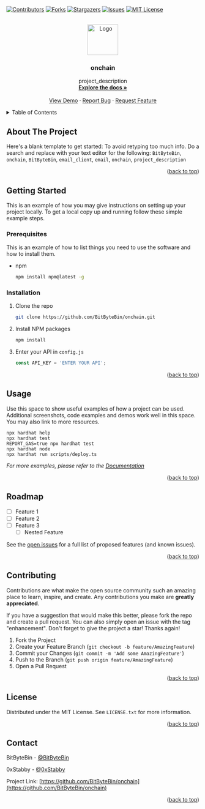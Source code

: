 <!-- Improved compatibility of back to top link: See: https://github.com/othneildrew/Best-README-Template/pull/73 -->
<a name="readme-top"></a>
<!--
*** Thanks for checking out the Best-README-Template. If you have a suggestion
*** that would make this better, please fork the repo and create a pull request
*** or simply open an issue with the tag "enhancement".
*** Don't forget to give the project a star!
*** Thanks again! Now go create something AMAZING! :D
-->



<!-- PROJECT SHIELDS -->
<!--
*** I'm using markdown "reference style" links for readability.
*** Reference links are enclosed in brackets [ ] instead of parentheses ( ).
*** See the bottom of this document for the declaration of the reference variables
*** for contributors-url, forks-url, etc. This is an optional, concise syntax you may use.
*** https://www.markdownguide.org/basic-syntax/#reference-style-links
-->
[![Contributors][contributors-shield]][contributors-url]
[![Forks][forks-shield]][forks-url]
[![Stargazers][stars-shield]][stars-url]
[![Issues][issues-shield]][issues-url]
[![MIT License][license-shield]][license-url]



<!-- PROJECT LOGO -->
<br />
<div align="center">
  <a href="https://github.com/BitByteBin/onchain">
    <img src="images/logo.png" alt="Logo" width="80" height="80">
  </a>

<h3 align="center">onchain</h3>

  <p align="center">
    project_description
    <br />
    <a href="https://github.com/BitByteBin/onchain"><strong>Explore the docs »</strong></a>
    <br />
    <br />
    <a href="https://github.com/BitByteBin/onchain">View Demo</a>
    ·
    <a href="https://github.com/BitByteBin/onchain/issues">Report Bug</a>
    ·
    <a href="https://github.com/BitByteBin/onchain/issues">Request Feature</a>
  </p>
</div>



<!-- TABLE OF CONTENTS -->
<details>
  <summary>Table of Contents</summary>
  <ol>
    <li>
      <a href="#about-the-project">About The Project</a>
    </li>
    <li>
      <a href="#getting-started">Getting Started</a>
      <ul>
        <li><a href="#prerequisites">Prerequisites</a></li>
        <li><a href="#installation">Installation</a></li>
      </ul>
    </li>
    <li><a href="#usage">Usage</a></li>
    <li><a href="#roadmap">Roadmap</a></li>
    <li><a href="#contributing">Contributing</a></li>
    <li><a href="#license">License</a></li>
    <li><a href="#contact">Contact</a></li>
    <!--<li><a href="#acknowledgments">Acknowledgments</a></li>-->
  </ol>
</details>



<!-- ABOUT THE PROJECT -->
## About The Project

<!--[![Product Name Screen Shot][product-screenshot]](https://example.com)-->

Here's a blank template to get started: To avoid retyping too much info. Do a search and replace with your text editor for the following: `BitByteBin`, `onchain`, `BitByteBin`, `email_client`, `email`, `onchain`, `project_description`

<p align="right">(<a href="#readme-top">back to top</a>)</p>



<!-- GETTING STARTED -->
## Getting Started

This is an example of how you may give instructions on setting up your project locally.
To get a local copy up and running follow these simple example steps.

### Prerequisites

This is an example of how to list things you need to use the software and how to install them.
* npm
  ```sh
  npm install npm@latest -g
  ```

### Installation

1. Clone the repo
   ```sh
   git clone https://github.com/BitByteBin/onchain.git
   ```
2. Install NPM packages
   ```sh
   npm install
   ```
3. Enter your API in `config.js`
   ```js
   const API_KEY = 'ENTER YOUR API';
   ```

<p align="right">(<a href="#readme-top">back to top</a>)</p>



<!-- USAGE EXAMPLES -->
## Usage

Use this space to show useful examples of how a project can be used. Additional screenshots, code examples and demos work well in this space. You may also link to more resources.

```shell
npx hardhat help
npx hardhat test
REPORT_GAS=true npx hardhat test
npx hardhat node
npx hardhat run scripts/deploy.ts
```

_For more examples, please refer to the [Documentation](https://example.com)_

<p align="right">(<a href="#readme-top">back to top</a>)</p>



<!-- ROADMAP -->
## Roadmap

- [ ] Feature 1
- [ ] Feature 2
- [ ] Feature 3
    - [ ] Nested Feature

See the [open issues](https://github.com/BitByteBin/onchain/issues) for a full list of proposed features (and known issues).

<p align="right">(<a href="#readme-top">back to top</a>)</p>



<!-- CONTRIBUTING -->
## Contributing

Contributions are what make the open source community such an amazing place to learn, inspire, and create. Any contributions you make are **greatly appreciated**.

If you have a suggestion that would make this better, please fork the repo and create a pull request. You can also simply open an issue with the tag "enhancement".
Don't forget to give the project a star! Thanks again!

1. Fork the Project
2. Create your Feature Branch (`git checkout -b feature/AmazingFeature`)
3. Commit your Changes (`git commit -m 'Add some AmazingFeature'`)
4. Push to the Branch (`git push origin feature/AmazingFeature`)
5. Open a Pull Request

<p align="right">(<a href="#readme-top">back to top</a>)</p>



<!-- LICENSE -->
## License

Distributed under the MIT License. See `LICENSE.txt` for more information.

<p align="right">(<a href="#readme-top">back to top</a>)</p>



<!-- CONTACT -->
## Contact

BitByteBin - [@BitByteBin](https://twitter.com/BitByteBin)

0xStabby - [@0xStabby](https://twitter.com/0xStabby)

Project Link: [https://github.com/BitByteBin/onchain](https://github.com/BitByteBin/onchain)

<p align="right">(<a href="#readme-top">back to top</a>)</p>



<!-- ACKNOWLEDGMENTS -->
<!--
## Acknowledgments

* []()
* []()
* []()

<p align="right">(<a href="#readme-top">back to top</a>)</p>
-->



<!-- MARKDOWN LINKS & IMAGES -->
<!-- https://www.markdownguide.org/basic-syntax/#reference-style-links -->
[contributors-shield]: https://img.shields.io/github/contributors/BitByteBin/onchain.svg?style=for-the-badge
[contributors-url]: https://github.com/BitByteBin/onchain/graphs/contributors
[forks-shield]: https://img.shields.io/github/forks/BitByteBin/onchain.svg?style=for-the-badge
[forks-url]: https://github.com/BitByteBin/onchain/network/members
[stars-shield]: https://img.shields.io/github/stars/BitByteBin/onchain.svg?style=for-the-badge
[stars-url]: https://github.com/BitByteBin/onchain/stargazers
[issues-shield]: https://img.shields.io/github/issues/BitByteBin/onchain.svg?style=for-the-badge
[issues-url]: https://github.com/BitByteBin/onchain/issues
[license-shield]: https://img.shields.io/github/license/BitByteBin/onchain.svg?style=for-the-badge
[license-url]: https://github.com/BitByteBin/onchain/blob/master/LICENSE.txt
[product-screenshot]: images/screenshot.png
